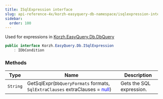 ```yaml
---
title: ISqlExpression interface
slug: api-reference-4x/korzh-easyquery-db-namespace/isqlexpression-interface
sidebar:
  order: 100
---
```


Used for expressions in [Korzh.EasyQuery.Db.DbQuery](///////////////easyquery/docs/api-reference-4x/korzh-easyquery-db-namespace/dbquery-class)
```csharp
public interface Korzh.EasyQuery.Db.ISqlExpression
    : IDbCondition

```

### Methods

| Type | Name | Description | 
| --- | --- | --- | 
| `String` | GetSqlExpr(`DbQueryFormats` formats, `SqlExtraClauses` extraClauses = <span style='color: blue'>null</span>) | Gets the SQL expression. |
